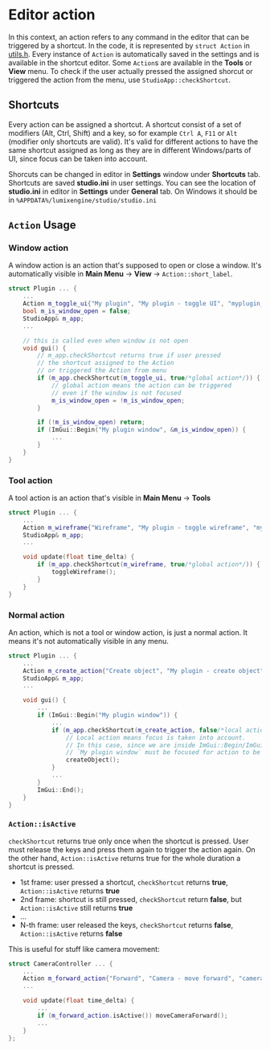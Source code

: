 # Editor action

In this context, an action refers to any command in the editor that can be triggered by a shortcut. In the code, it is represented by `struct Action` in [utils.h](../src/editor/utils.h). Every instance of `Action` is automatically saved in the settings and is available in the shortcut editor. Some `Action`s are available in the **Tools** or **View** menu. To check if the user actually pressed the assigned shorcut or triggered the action from the menu, use `StudioApp::checkShortcut`.

## Shortcuts

Every action can be assigned a shortcut. A shortcut consist of a set of modifiers (Alt, Ctrl, Shift) and a key, so for example `Ctrl A`, `F11` or `Alt` (modifier only shortcuts are valid). It's valid for different actions to have the same shortcut assigned as long as they are in different Windows/parts of UI, since focus can be taken into account. 

Shorcuts can be changed in editor in **Settings** window under **Shortcuts** tab. Shortcuts are saved **studio.ini** in user settings. You can see the location of **studio.ini** in editor in **Settings** under **General** tab. On Windows it should be in `%APPDATA%/lumixengine/studio/studio.ini`

## `Action` Usage

### Window action

A window action is an action that's supposed to open or close a window. It's automatically visible in **Main Menu** -> **View** -> `Action::short_label`.

```cpp
struct Plugin ... {
    ...
    Action m_toggle_ui{"My plugin", "My plugin - toggle UI", "myplugin_toggle_ui", "", Action::WINDOW}; // Action::WINDOW -> the action is visibile in Main Menu -> View -> Action::short_label
    bool m_is_window_open = false;
    StudioApp& m_app;
    ...

    // this is called even when window is not open
    void gui() {
        // m_app.checkShortcut returns true if user pressed 
        // the shortcut assigned to the Action
        // or triggered the Action from menu
        if (m_app.checkShortcut(m_toggle_ui, true/*global action*/)) {
            // global action means the action can be triggered
            // even if the window is not focused
            m_is_window_open = !m_is_window_open;
        }

        if (!m_is_window_open) return;
        if (ImGui::Begin("My plugin window", &m_is_window_open)) {
            ...
        }
    }
}
```

### Tool action

A tool action is an action that's visible in **Main Menu** -> **Tools**

```cpp
struct Plugin ... {
    ...
    Action m_wireframe{"Wireframe", "My plugin - toggle wireframe", "myplugin_toggle_wireframe", "", Action::TOOL}; // Action::TOOL -> the action is visibile in Main Menu -> Tools -> Action::short_label
    StudioApp& m_app;
    ...

    void update(float time_delta) {
        if (m_app.checkShortcut(m_wireframe, true/*global action*/)) {
            toggleWireframe();
        }
    }
}
```

### Normal action

An action, which is not a tool or window action, is just a normal action. It means it's not automatically visible in any menu.

```cpp
struct Plugin ... {
    ...
    Action m_create_action{"Create object", "My plugin - create object", "myplugin_create_object", ""}; // Action::NORMAL (default) -> the action is not automaticall visibile in any menu
    StudioApp& m_app;
    ...

    void gui() {
        ...
        if (ImGui::Begin("My plugin window")) {
            ...
            if (m_app.checkShortcut(m_create_action, false/*local action*/)) {
                // Local action means focus is taken into account.
                // In this case, since we are inside ImGui::Begin/ImGui::End call,
                // `My plugin window` must be focused for action to be triggered.
                createObject();
            }
            ...
        }
        ImGui::End();
    }
}
```

### `Action::isActive`

`checkShortcut` returns true only once when the shortcut is pressed. User must release the keys and press them again to trigger the action again. On the other hand, `Action::isActive` returns true for the whole duration a shortcut is pressed. 

* 1st frame: user pressed a shortcut, `checkShortcut` returns **true**, `Action::isActive` returns **true**
* 2nd frame: shortcut is still pressed, `checkShortcut` return **false**, but `Action::isActive` still returns **true**
* ...
* N-th frame: user released the keys, `checkShortcut` returns **false**, `Action::isActive` returns **false**

This is useful for stuff like camera movement:

```cpp
struct CameraController ... {
    ...
    Action m_forward_action{"Forward", "Camera - move forward", "camera_move_forward", ""}; 
    ...

    void update(float time_delta) {
        ...
        if (m_forward_action.isActive()) moveCameraForward();
        ...
    }
};
```